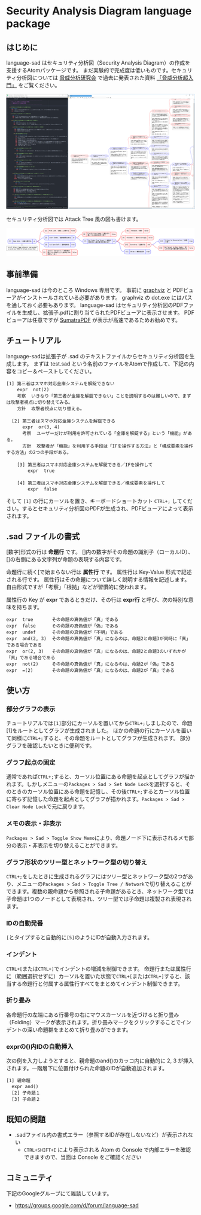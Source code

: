 # Security Analysis Diagram language package

## はじめに

language-sad はセキュリティ分析図（Security Analysis Diagram）の作成を支援するAtomパッケージです。
まだ実験的で完成度は低いものです。セキュリティ分析図については [脅威分析研究会](https://sites.google.com/view/sigsta/) で過去に発表された資料 [「脅威分析超入門」](https://sites.google.com/site/sigstaweb/20161020) をご覧ください。

![Screen shot](https://raw.githubusercontent.com/masaru-matsunami/language-sad/master/samples/kenko-shot.png)

セキュリティ分析図では Attack Tree 風の図も書けます。

![Attack Tree](https://raw.githubusercontent.com/masaru-matsunami/language-sad/master/samples/attack-tree.png)

## 事前準備

language-sad は今のところ Windows 専用です。
事前に [graphviz](http://www.graphviz.org/) と PDFビューアがインストールされている必要があります。
graphviz の dot.exe にはパスを通しておく必要もあります。
language-sad はセキュリティ分析図のPDFファイルを生成し、拡張子.pdfに割り当てられたPDFビューアに表示させます。
PDFビューアは任意ですが [SumatraPDF](https://www.sumatrapdfreader.org/download-free-pdf-viewer.html) が表示が高速であるためお勧めです。

## チュートリアル

language-sadは拡張子が .sad のテキストファイルからセキュリティ分析図を生成します。
まずは test.sad という名前のファイルをAtomで作成して、下記の内容をコピー＆ペーストしてください。
```
[1] 第三者はスマホ対応金庫システムを解錠できない
    expr  not(2)
    考察  いきなり「第三者が金庫を解錠できない」ことを説明するのは難しいので、まずは攻撃者視点に切り替えてみる。
    方針  攻撃者視点に切り替える。

  [2] 第三者はスマホ対応金庫システムを解錠できる
      expr  or(3, 4)
      考察  ユーザーだけが利用を許可されている「金庫を解錠する」という「機能」がある。
      方針  攻撃者が「機能」を利用する手段は「IFを操作する方法」と「構成要素を操作する方法」の2つの手段がある。

    [3] 第三者はスマホ対応金庫システムを解錠できる／IFを操作して
        expr  true

    [4] 第三者はスマホ対応金庫システムを解錠できる／構成要素を操作して
        expr  false
```
そして `[1]` の行にカーソルを置き、キーボードショートカット `CTRL+;` してください。するとセキュリティ分析図のPDFが生成され、PDFビューアによって表示されます。

## .sad ファイルの書式

[数字]形式の行は **命題行** です。
[]内の数字がその命題の識別子（ローカルID）、[]の右側にある文字列が命題の表現する内容です。

命題行に続く[で始まらない行は **属性行** です。
属性行は Key-Value 形式で記述される行です。
属性行はその命題について詳しく説明する情報を記述します。自由形式ですが「考察」「根拠」などが習慣的に使われます。

属性行の Key が **expr** であるときだけ、その行は **expr行** と呼び、次の特別な意味を持ちます。
```
expr  true       その命題の真偽値が「真」である
expr  false      その命題の真偽値が「偽」である
expr  undef      その命題の真偽値が「不明」である
expr  and(2, 3)  その命題の真偽値が「真」になるのは、命題2と命題3が同時に「真」である場合である
expr  or(2, 3)   その命題の真偽値が「真」になるのは、命題2と命題3のいずれかが「真」である場合である
expr  not(2)     その命題の真偽値が「真」になるのは、命題2が「偽」である
expr  =(2)       その命題の真偽値が「真」になるのは、命題2が「真」である
```

## 使い方

### 部分グラフの表示

チュートリアルでは`[1]`部分にカーソルを置いてから`CTRL+;`しましたので、命題[1]をルートとしてグラフが生成されました。
ほかの命題の行にカーソルを置いて同様に`CTRL+;`すると、その命題をルートとしてグラフが生成されます。
部分グラフを確認したいときに便利です。

### グラフ起点の固定

通常であれば`CTRL+;`すると、カーソル位置にある命題を起点としてグラフが描かれます。しかしメニューの`Packages > Sad > Set Node Lock`を選択すると、そのときのカーソル位置にある命題を記憶し、その後`CTRL+;`するとカーソル位置に寄らず記憶した命題を起点としてグラフが描かれます。`Packages > Sad > Clear Node Lock`で元に戻ります。

### メモの表示・非表示

`Packages > Sad > Toggle Show Memo`により、命題ノード下に表示されるメモ部分の表示・非表示を切り替えることができます。

### グラフ形状のツリー型とネットワーク型の切り替え

`CTRL+;`をしたときに生成されるグラフにはツリー型とネットワーク型の2つがあり、メニューの`Packages > Sad > Toggle Tree / Network`で切り替えることができます。複数の親命題から参照される子命題があるとき、ネットワーク型では子命題は1つのノードとして表現され、ツリー型では子命題は複製され表現されます。

### IDの自動発番

`[`とタイプすると自動的に`[5]`のようにIDが自動入力されます。

### インデント

`CTRL+[`または`CTRL+]`でインデントの増減を制御できます。
命題行または属性行に（範囲選択せずに）カーソルを置いた状態で`CTRL+[`または`CTRL+]`すると、該当する命題行と付属する属性行すべてをまとめてインデント制御できます。

### 折り畳み

各命題行の左端にある行番号の右にマウスカーソルを近づけると折り畳み（Folding）マークが表示されます。折り畳みマークをクリックすることでインデントの深い命題群をまとめて折り畳みができます。

### exprの()内IDの自動挿入

次の例を入力しようとすると、親命題のand()のカッコ内に自動的に 2, 3 が挿入されます。一階層下に位置付けられた命題のIDが自動追加されます。
```
[1] 親命題
  expr and()
  [2] 子命題１
  [3] 子命題２
```

## 既知の問題

- .sadファイル内の書式エラー（参照するIDが存在しないなど）が表示されない
  - `CTRL+SHIFT+I` により表示される Atom の Console で内部エラーを確認できますので、当面は Console をご確認ください

## コミュニティ

下記のGoogleグループにて雑談しています。
* https://groups.google.com/d/forum/language-sad
